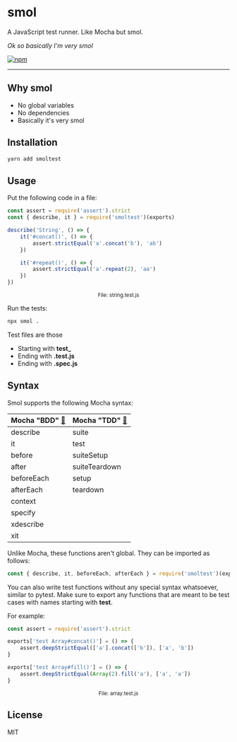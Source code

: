 smol
===

A JavaScript test runner. Like Mocha but smol.

*Ok so basically I'm very smol*

[![npm][npm-image]][npm-url]

---

Why smol
---

- No global variables
- No dependencies
- Basically it's very smol

Installation
---

```sh
yarn add smoltest
```

Usage
---

Put the following code in a file:

```javascript
const assert = require('assert').strict
const { describe, it } = require('smoltest')(exports)

describe('String', () => {
    it('#concat()', () => {
        assert.strictEqual('a'.concat('b'), 'ab')
    })

    it('#repeat()', () => {
        assert.strictEqual('a'.repeat(2), 'aa')
    })
})
```

<center><sup>File: string.test.js</sup></center>

Run the tests:

```sh
npx smol .
```

Test files are those

- Starting with **test_**
- Ending with **.test.js**
- Ending with **.spec.js**

Syntax
---

Smol supports the following Mocha syntax:

| Mocha "BDD" [🔗][docs-bdd] | Mocha "TDD" [🔗][docs-tdd]
| --- | ---
| describe | suite
| it | test
| before | suiteSetup
| after | suiteTeardown
| beforeEach | setup
| afterEach | teardown
| context |
| specify |
| xdescribe |
| xit |

Unlike Mocha, these functions aren't global. They can be imported
as follows:

```javascript
const { describe, it, beforeEach, afterEach } = require('smoltest')(exports)
```

You can also write test functions without any special syntax whatsoever,
similar to pytest. Make sure to export any functions that are meant to be
test cases with names starting with **test**.

For example:

```javascript
const assert = require('assert').strict

exports['test Array#concat()'] = () => {
    assert.deepStrictEqual(['a'].concat(['b']), ['a', 'b'])
}

exports['test Array#fill()'] = () => {
    assert.deepStrictEqual(Array(2).fill('a'), ['a', 'a'])
}
```

<center><sup>File: array.test.js</sup></center>

License
---

MIT

[npm-image]: https://img.shields.io/npm/v/smoltest.svg?style=flat-square
[npm-url]: https://www.npmjs.com/package/smoltest
[docs-bdd]: https://mochajs.org/#bdd
[docs-tdd]: https://mochajs.org/#tdd
